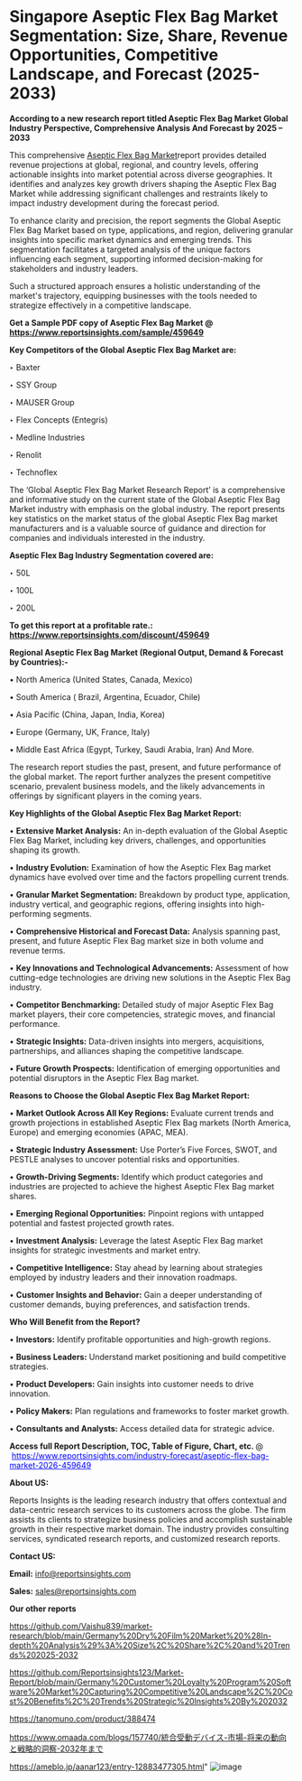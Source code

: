 # Singapore Aseptic Flex Bag Market Segmentation: Size, Share, Revenue Opportunities, Competitive Landscape, and Forecast (2025-2033)

<strong>According to a new research report titled Aseptic Flex Bag Market Global Industry Perspective, Comprehensive Analysis And Forecast by 2025 – 2033</strong>

This comprehensive <a href=https://www.reportsinsights.com/sample/459649>Aseptic Flex Bag Market</a>report provides detailed revenue projections at global, regional, and country levels, offering actionable insights into market potential across diverse geographies. It identifies and analyzes key growth drivers shaping the Aseptic Flex Bag Market while addressing significant challenges and restraints likely to impact industry development during the forecast period.

To enhance clarity and precision, the report segments the Global Aseptic Flex Bag Market based on type, applications, and region, delivering granular insights into specific market dynamics and emerging trends. This segmentation facilitates a targeted analysis of the unique factors influencing each segment, supporting informed decision-making for stakeholders and industry leaders.

Such a structured approach ensures a holistic understanding of the market's trajectory, equipping businesses with the tools needed to strategize effectively in a competitive landscape.

<strong>Get a Sample PDF copy of Aseptic Flex Bag Market </strong><strong>@<a href=https://www.reportsinsights.com/sample/459649 style=color:#0000ff;> https://www.reportsinsights.com/sample/459649</a></strong></font>

<strong>Key Competitors of the Global Aseptic Flex Bag Market are:</strong>

‣ Baxter

‣ SSY Group

‣ MAUSER Group

‣ Flex Concepts (Entegris)

‣ Medline Industries

‣ Renolit

‣ Technoflex

The ‘Global Aseptic Flex Bag Market Research Report’ is a comprehensive and informative study on the current state of the Global Aseptic Flex Bag Market industry with emphasis on the global industry. The report presents key statistics on the market status of the global Aseptic Flex Bag market manufacturers and is a valuable source of guidance and direction for companies and individuals interested in the industry.

<strong>Aseptic Flex Bag Industry Segmentation covered are:</strong>

‣ 50L

‣ 100L

‣ 200L

<strong>To get this report at a profitable rate.: <a href=https://www.reportsinsights.com/discount/459649 style=color:#0000ff;>https://www.reportsinsights.com/discount/459649</a></strong></font>

<strong>Regional Aseptic Flex Bag Market (Regional Output, Demand &amp; Forecast by Countries):-</strong>

• North America (United States, Canada, Mexico)

• South America ( Brazil, Argentina, Ecuador, Chile)

• Asia Pacific (China, Japan, India, Korea)

• Europe (Germany, UK, France, Italy)

• Middle East Africa (Egypt, Turkey, Saudi Arabia, Iran) And More.

The research report studies the past, present, and future performance of the global market. The report further analyzes the present competitive scenario, prevalent business models, and the likely advancements in offerings by significant players in the coming years.

<strong>Key Highlights of the Global Aseptic Flex Bag Market Report:</strong>

• <strong>Extensive Market Analysis:</strong> An in-depth evaluation of the Global Aseptic Flex Bag Market, including key drivers, challenges, and opportunities shaping its growth.

• <strong>Industry Evolution:</strong> Examination of how the Aseptic Flex Bag market dynamics have evolved over time and the factors propelling current trends.

• <strong>Granular Market Segmentation:</strong> Breakdown by product type, application, industry vertical, and geographic regions, offering insights into high-performing segments.

• <strong>Comprehensive Historical and Forecast Data:</strong> Analysis spanning past, present, and future Aseptic Flex Bag market size in both volume and revenue terms.

• <strong>Key Innovations and Technological Advancements:</strong> Assessment of how cutting-edge technologies are driving new solutions in the Aseptic Flex Bag industry.

• <strong>Competitor Benchmarking:</strong> Detailed study of major Aseptic Flex Bag market players, their core competencies, strategic moves, and financial performance.

• <strong>Strategic Insights:</strong> Data-driven insights into mergers, acquisitions, partnerships, and alliances shaping the competitive landscape.

• <strong>Future Growth Prospects:</strong> Identification of emerging opportunities and potential disruptors in the Aseptic Flex Bag market.

<strong>Reasons to Choose the Global Aseptic Flex Bag Market Report:</strong>

• <strong>Market Outlook Across All Key Regions:</strong> Evaluate current trends and growth projections in established Aseptic Flex Bag markets (North America, Europe) and emerging economies (APAC, MEA).

• <strong>Strategic Industry Assessment:</strong> Use Porter’s Five Forces, SWOT, and PESTLE analyses to uncover potential risks and opportunities.

• <strong>Growth-Driving Segments:</strong> Identify which product categories and industries are projected to achieve the highest Aseptic Flex Bag market shares.

• <strong>Emerging Regional Opportunities:</strong> Pinpoint regions with untapped potential and fastest projected growth rates.

• <strong>Investment Analysis:</strong> Leverage the latest Aseptic Flex Bag market insights for strategic investments and market entry.

• <strong>Competitive Intelligence:</strong> Stay ahead by learning about strategies employed by industry leaders and their innovation roadmaps.

• <strong>Customer Insights and Behavior:</strong> Gain a deeper understanding of customer demands, buying preferences, and satisfaction trends.

<strong>Who Will Benefit from the Report?</strong>

• <strong>Investors:</strong> Identify profitable opportunities and high-growth regions.

• <strong>Business Leaders:</strong> Understand market positioning and build competitive strategies.

• <strong>Product Developers:</strong> Gain insights into customer needs to drive innovation.

• <strong>Policy Makers:</strong> Plan regulations and frameworks to foster market growth.

• <strong>Consultants and Analysts:</strong> Access detailed data for strategic advice.
</ul>
<strong>Access full Report Description, TOC, Table of Figure, Chart, etc. </strong>@  <a href=https://www.reportsinsights.com/industry-forecast/aseptic-flex-bag-market-2026-459649 style=color:#0000ff;>https://www.reportsinsights.com/industry-forecast/aseptic-flex-bag-market-2026-459649</a></font>

<strong><strong>About US</strong>:</strong>

Reports Insights is the leading research industry that offers contextual and data-centric research services to its customers across the globe. The firm assists its clients to strategize business policies and accomplish sustainable growth in their respective market domain. The industry provides consulting services, syndicated research reports, and customized research reports.

<strong>Contact US:</strong>

<p class=""""><b>Email:</b> <a href=mailto:info@reportsinsights.com>info@reportsinsights.com</a></p>
<p class=""""><b>Sales:</b> <a href=mailto:sales@reportsinsights.com>sales@reportsinsights.com</a></p>

<strong>Our other reports</strong>

<a href=https://github.com/Vaishu839/market-research/blob/main/Germany%20Dry%20Film%20Market%20%28In-depth%20Analysis%29%3A%20Size%2C%20Share%2C%20and%20Trends%202025-2032>https://github.com/Vaishu839/market-research/blob/main/Germany%20Dry%20Film%20Market%20%28In-depth%20Analysis%29%3A%20Size%2C%20Share%2C%20and%20Trends%202025-2032</a>

<a href=https://github.com/Reportsinsights123/Market-Report/blob/main/Germany%20Customer%20Loyalty%20Program%20Software%20Market%20Capturing%20Competitive%20Landscape%2C%20Cost%20Benefits%2C%20Trends%20Strategic%20Insights%20By%202032>https://github.com/Reportsinsights123/Market-Report/blob/main/Germany%20Customer%20Loyalty%20Program%20Software%20Market%20Capturing%20Competitive%20Landscape%2C%20Cost%20Benefits%2C%20Trends%20Strategic%20Insights%20By%202032</a>

<a href=https://tanomuno.com/product/388474>https://tanomuno.com/product/388474</a>

<a href=https://www.omaada.com/blogs/157740/統合受動デバイス-市場-将来の動向と戦略的洞察-2032年まで>https://www.omaada.com/blogs/157740/統合受動デバイス-市場-将来の動向と戦略的洞察-2032年まで</a>

<a href=https://ameblo.jp/aanar123/entry-12883477305.html>https://ameblo.jp/aanar123/entry-12883477305.html</a>"
![image](https://github.com/user-attachments/assets/7c8b3273-5939-45b5-9b14-0b237670caa0)
